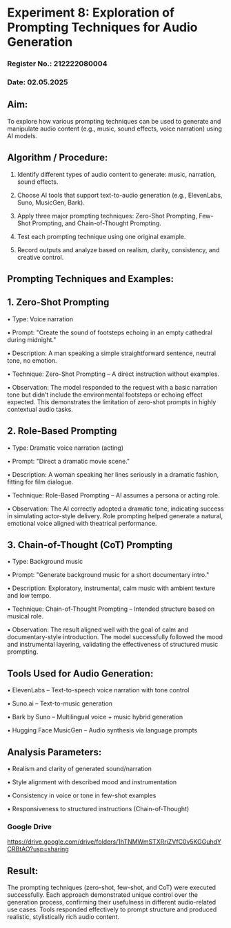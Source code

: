 # Experiment 8: Exploration of Prompting Techniques for Audio Generation
### Register No.: 212222080004
### Date: 02.05.2025

## Aim:
To explore how various prompting techniques can be used to generate and manipulate audio content (e.g., music, sound effects, voice narration) using AI models.

## Algorithm / Procedure:
1.	Identify different types of audio content to generate: music, narration, sound effects.

2.	Choose AI tools that support text-to-audio generation (e.g., ElevenLabs, Suno, MusicGen, Bark).

3.	Apply three major prompting techniques: Zero-Shot Prompting, Few-Shot Prompting, and Chain-of-Thought Prompting.

4.	Test each prompting technique using one original example.

5.	Record outputs and analyze based on realism, clarity, consistency, and creative control.

## Prompting Techniques and Examples:
## 1. Zero-Shot Prompting

• Type: Voice narration

• Prompt: "Create the sound of footsteps echoing in an empty cathedral during midnight."

• Description: A man speaking a simple straightforward sentence, neutral tone, no emotion.

• Technique: Zero-Shot Prompting – A direct instruction without examples.

• Observation: The model responded to the request with a basic narration tone but didn’t include the environmental footsteps or echoing effect expected. This demonstrates the limitation of zero-shot prompts in highly contextual audio tasks.

## 2. Role-Based Prompting
• Type: Dramatic voice narration (acting)

• Prompt: "Direct a dramatic movie scene."

• Description: A woman speaking her lines seriously in a dramatic fashion, fitting for film dialogue.

• Technique: Role-Based Prompting – AI assumes a persona or acting role.

• Observation: The AI correctly adopted a dramatic tone, indicating success in simulating actor-style delivery. Role prompting helped generate a natural, emotional voice aligned with theatrical performance.

## 3. Chain-of-Thought (CoT) Prompting
• Type: Background music

• Prompt: "Generate background music for a short documentary intro."

• Description: Exploratory, instrumental, calm music with ambient texture and low tempo.

• Technique: Chain-of-Thought Prompting – Intended structure based on musical role.

• Observation: The result aligned well with the goal of calm and documentary-style introduction. The model successfully followed the mood and instrumental layering, validating the effectiveness of structured music prompting.


## Tools Used for Audio Generation:
•	ElevenLabs – Text-to-speech voice narration with tone control

•	Suno.ai – Text-to-music generation

•	Bark by Suno – Multilingual voice + music hybrid generation

•	Hugging Face MusicGen – Audio synthesis via language prompts

## Analysis Parameters:
•	Realism and clarity of generated sound/narration

•	Style alignment with described mood and instrumentation

•	Consistency in voice or tone in few-shot examples

•	Responsiveness to structured instructions (Chain-of-Thought)

### Google Drive
https://drive.google.com/drive/folders/1hTNMWmSTXRriZVfC0v5KGGuhdYCRBtAO?usp=sharing

## Result:
The prompting techniques (zero-shot, few-shot, and CoT) were executed successfully. Each approach demonstrated unique control over the generation process, confirming their usefulness in different audio-related use cases. Tools responded effectively to prompt structure and produced realistic, stylistically rich audio content.


